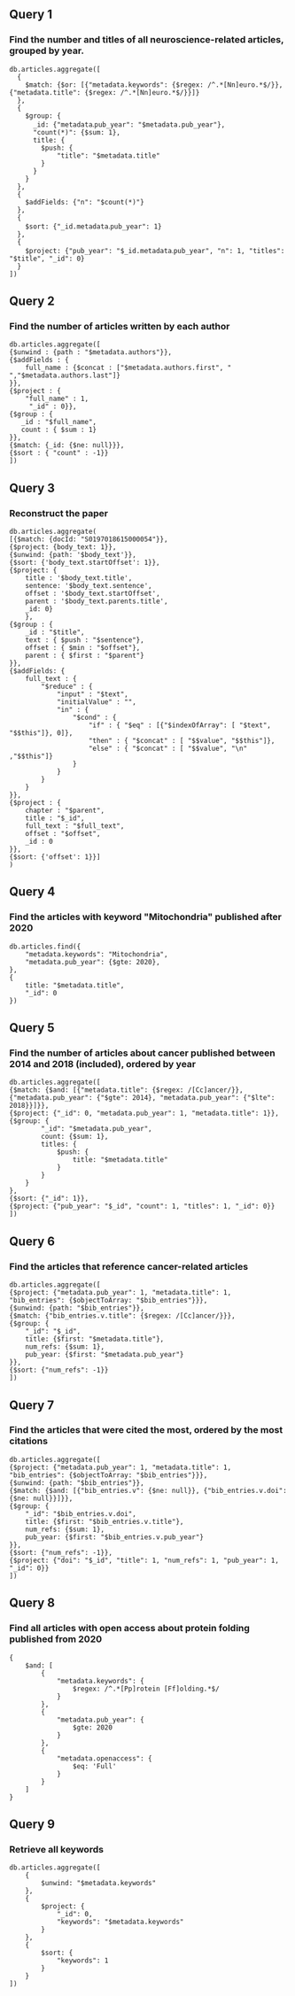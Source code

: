 ## Query 1
### Find the number and titles of all neuroscience-related articles, grouped by year.
```
db.articles.aggregate([
  {
    $match: {$or: [{"metadata.keywords": {$regex: /^.*[Nn]euro.*$/}}, {"metadata.title": {$regex: /^.*[Nn]euro.*$/}}]}
  },
  {
    $group: {
      _id: {"metadata᎐pub_year": "$metadata.pub_year"},
      "count(*)": {$sum: 1},
      title: {
        $push: {
            "title": "$metadata.title"
        }
      }
    }
  },
  {
    $addFields: {"n": "$count(*)"}
  },
  {
    $sort: {"_id.metadata᎐pub_year": 1}
  },
  {
    $project: {"pub_year": "$_id.metadata᎐pub_year", "n": 1, "titles": "$title", "_id": 0}
  }
])
```


## Query 2
### Find the number of articles written by each author
```
db.articles.aggregate([
{$unwind : {path : "$metadata.authors"}},
{$addFields : {
    full_name : {$concat : ["$metadata.authors.first", " ","$metadata.authors.last"]}
}},
{$project : {
    "full_name" : 1,
     "_id" : 0}},
{$group : {
   _id : "$full_name",
   count : { $sum : 1}
}},
{$match: {_id: {$ne: null}}},
{$sort : { "count" : -1}}
])
```

## Query 3
### Reconstruct the paper 
```
db.articles.aggregate(
[{$match: {docId: "S0197018615000054"}},
{$project: {body_text: 1}},
{$unwind: {path: '$body_text'}},
{$sort: {'body_text.startOffset': 1}},
{$project: {
    title : '$body_text.title',
    sentence: '$body_text.sentence',
    offset : '$body_text.startOffset',
    parent : '$body_text.parents.title',
    _id: 0}
    },
{$group : {
    _id : "$title",
    text : { $push : "$sentence"},
    offset : { $min : "$offset"},
    parent : { $first : "$parent"}
}},
{$addFields: {
    full_text : {
        "$reduce" : {
            "input" : "$text",
            "initialValue" : "",
            "in" : {
                "$cond" : {
                    "if" : { "$eq" : [{"$indexOfArray": [ "$text", "$$this"]}, 0]},
                    "then" : { "$concat" : [ "$$value", "$$this"]},
                    "else" : { "$concat" : [ "$$value", "\n" ,"$$this"]}
                }
            }
        }
    }
}},
{$project : {
    chapter : "$parent",
    title : "$_id",
    full_text : "$full_text",
    offset : "$offset",
    _id : 0
}},
{$sort: {'offset': 1}}]
)
```

## Query 4
### Find the articles with keyword "Mitochondria" published after 2020 
```
db.articles.find({
    "metadata.keywords": "Mitochondria",
    "metadata.pub_year": {$gte: 2020},
},
{
    title: "$metadata.title",
    "_id": 0
})
```

## Query 5
### Find the number of articles about cancer published between 2014 and 2018 (included), ordered by year
```
db.articles.aggregate([
{$match: {$and: [{"metadata.title": {$regex: /[Cc]ancer/}}, {"metadata.pub_year": {"$gte": 2014}, "metadata.pub_year": {"$lte": 2018}}]}},
{$project: {"_id": 0, "metadata.pub_year": 1, "metadata.title": 1}},
{$group: {
        "_id": "$metadata.pub_year",
        count: {$sum: 1},
        titles: {
            $push: {
                title: "$metadata.title"
            }
        }
    }
},
{$sort: {"_id": 1}},
{$project: {"pub_year": "$_id", "count": 1, "titles": 1, "_id": 0}}
])
```

## Query 6
### Find the articles that reference cancer-related articles
```
db.articles.aggregate([
{$project: {"metadata.pub_year": 1, "metadata.title": 1, "bib_entries": {$objectToArray: "$bib_entries"}}},
{$unwind: {path: "$bib_entries"}},
{$match: {"bib_entries.v.title": {$regex: /[Cc]ancer/}}},
{$group: {
    "_id": "$_id",
    title: {$first: "$metadata.title"},
    num_refs: {$sum: 1},
    pub_year: {$first: "$metadata.pub_year"}
}},
{$sort: {"num_refs": -1}}
])
```

## Query 7
### Find the articles that were cited the most, ordered by the most citations
```
db.articles.aggregate([
{$project: {"metadata.pub_year": 1, "metadata.title": 1, "bib_entries": {$objectToArray: "$bib_entries"}}},
{$unwind: {path: "$bib_entries"}},
{$match: {$and: [{"bib_entries.v": {$ne: null}}, {"bib_entries.v.doi": {$ne: null}}]}},
{$group: {
    "_id": "$bib_entries.v.doi",
    title: {$first: "$bib_entries.v.title"},
    num_refs: {$sum: 1},
    pub_year: {$first: "$bib_entries.v.pub_year"}
}},
{$sort: {"num_refs": -1}},
{$project: {"doi": "$_id", "title": 1, "num_refs": 1, "pub_year": 1, "_id": 0}}
])
```

## Query 8
### Find all articles with open access about protein folding published from 2020

```
{
    $and: [
        {
            "metadata.keywords": {
                $regex: /^.*[Pp]rotein [Ff]olding.*$/
            }
        }, 
        {
            "metadata.pub_year": {
                $gte: 2020
            }
        }, 
        {
            "metadata.openaccess": {
                $eq: 'Full'
            }
        }
    ]
}
```

## Query 9
### Retrieve all keywords

```
db.articles.aggregate([
    {
        $unwind: "$metadata.keywords"
    },
    {
        $project: {
            "_id": 0,
            "keywords": "$metadata.keywords"
        }
    },
    {
        $sort: {
            "keywords": 1
        }
    }
])
```